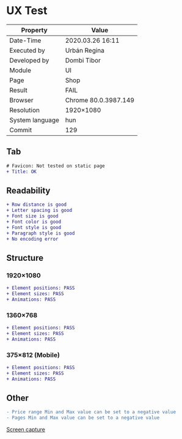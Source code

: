 ﻿
# UX Test

| Property | Value |
| -- | -- |
| Date-Time | 2020.03.26 16:11 |
| Executed by | Urbán Regina|
| Developed by | Dombi Tibor |
| Module | UI |
| Page | Shop |
| Result | FAIL |
| Browser | Chrome 80.0.3987.149  |
| Resolution | 1920×1080 |
| System language | hun |
| Commit | 129 |

## Tab
```diff
# Favicon: Not tested on static page
+ Title: OK
```

## Readability

```diff
+ Row distance is good
+ Letter spacing is good
+ Font size is good
+ Font color is good
+ Font style is good
+ Paragraph style is good
+ No encoding error
```

## Structure

### 1920×1080

```diff
+ Element positions: PASS
+ Element sizes: PASS
+ Animations: PASS
```



### 1360×768

```diff
+ Element positions: PASS
+ Element sizes: PASS
+ Animations: PASS
```



### 375×812 (Mobile)

```diff
+ Element positions: PASS
+ Element sizes: PASS
+ Animations: PASS
```


## Other

```diff
- Price range Min and Max value can be set to a negative value
- Pages Min and Max value can be set to a negative value
```

[Screen capture](https://github.com/dombidav/afp2_web/raw/master/test/UX/Shop_2020-03-26/Negative_values.png)

